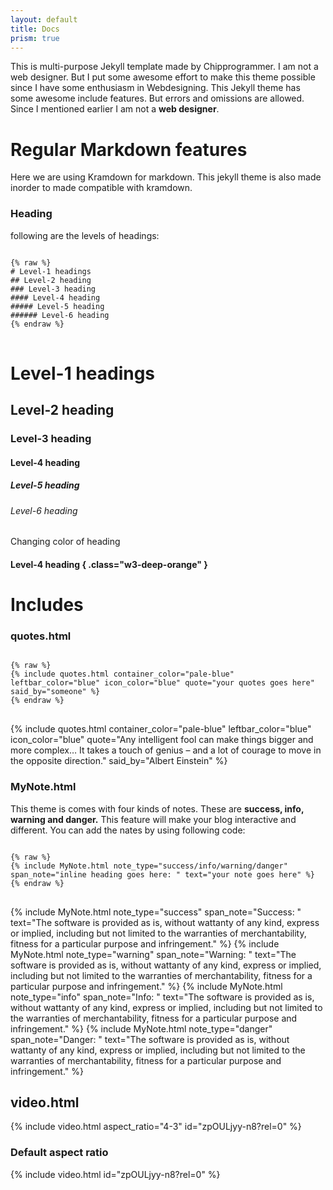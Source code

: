 ```yaml
---
layout: default
title: Docs
prism: true
---
```


This is multi-purpose Jekyll template made by Chipprogrammer. I am not a web designer. But I put some awesome effort to make this theme possible since I have some enthusiasm in Webdesigning. This Jekyll theme has some awesome include features. But errors and omissions are allowed. Since I mentioned earlier I am not a **web designer**.
# Regular Markdown features

Here we are using Kramdown for markdown. This jekyll theme is also made inorder to made compatible with kramdown.
### Heading
following are the levels of headings:
<pre class="line-numbers">
<code class="language-markdown">
{% raw %}
# Level-1 headings
## Level-2 heading
### Level-3 heading
#### Level-4 heading
##### Level-5 heading
###### Level-6 heading
{% endraw %}
</code>
</pre>

# Level-1 headings
## Level-2 heading
### Level-3 heading
#### Level-4 heading
##### Level-5 heading
###### Level-6 heading

Changing color of heading
#### Level-4 heading { .class="w3-deep-orange" }

# Includes

### quotes.html
<pre class="line-numbers">
<code class="language-markdown">
{% raw %}
{% include quotes.html container_color="pale-blue" leftbar_color="blue" icon_color="blue" quote="your quotes goes here" said_by="someone" %}
{% endraw %}
</code>
</pre>
{% include quotes.html container_color="pale-blue" leftbar_color="blue" icon_color="blue" quote="Any intelligent fool can make things bigger and more complex… It takes a touch of genius – and a lot of courage to move in the opposite direction." said_by="Albert Einstein" %}

### MyNote.html

This theme is comes with four kinds of notes. These are **success, info, warning and danger.** This feature will make your blog interactive and different. You can add the nates by using following code:
<pre class="line-numbers">
<code class="language-markdown">
{% raw %}
{% include MyNote.html note_type="success/info/warning/danger" span_note="inline heading goes here: " text="your note goes here" %}
{% endraw %}
</code>
</pre>
{% include MyNote.html note_type="success" span_note="Success: " text="The software is provided as is, without wattanty of any kind, express or implied, including but not limited to the warranties of merchantability, fitness for a particular purpose and infringement." %}
{% include MyNote.html note_type="warning" span_note="Warning: " text="The software is provided as is, without wattanty of any kind, express or implied, including but not limited to the warranties of merchantability, fitness for a particular purpose and infringement." %}
{% include MyNote.html note_type="info" span_note="Info: " text="The software is provided as is, without wattanty of any kind, express or implied, including but not limited to the warranties of merchantability, fitness for a particular purpose and infringement." %}
{% include MyNote.html note_type="danger" span_note="Danger: " text="The software is provided as is, without wattanty of any kind, express or implied, including but not limited to the warranties of merchantability, fitness for a particular purpose and infringement." %}

## video.html

{% include video.html aspect_ratio="4-3" id="zpOULjyy-n8?rel=0" %}
### Default aspect ratio
{% include video.html id="zpOULjyy-n8?rel=0" %}
